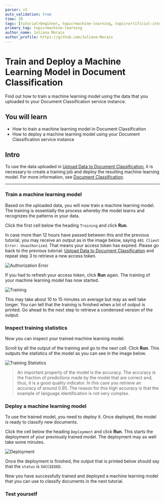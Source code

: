 ```yaml
---
parser: v2
auto_validation: true
time: 20
tags: [tutorial>beginner, topic>machine-learning, topic>artificial-intelligence, topic>cloud, software-product>sap-business-technology-platform, software-product>sap-ai-services, software-product>document-classification, tutorial>license]
primary_tag: topic>machine-learning
author_name: Juliana Morais
author_profile: https://github.com/Juliana-Morais
---
```


# Train and Deploy a Machine Learning Model in Document Classification
<!-- description --> Find out how to train a machine learning model using the data that you uploaded to your Document Classification service instance.

## You will learn
  - How to train a machine learning model in Document Classification
  - How to deploy a machine learning model using your Document Classification service instance

## Intro
To use the data uploaded in [Upload Data to Document Classification](cp-aibus-dc-upload), it is necessary to create a training job and deploy the resulting machine learning model. For more information, see [Document Classification](https://help.sap.com/viewer/ca60cd2ed44f4261a3ae500234c46f37/SHIP/en-US).

---

### Train a machine learning model


Based on the uploaded data, you will now train a machine learning model. The training is essentially the process whereby the model learns and recognizes the patterns in your data.

Click the first cell below the heading `Training` and click **Run**.

In case more than 12 hours have passed between this and the previous tutorial, you may receive an output as in the image below, saying `401 Client Error: Unauthorized`. That means your access token has expired. Please go back to the previous tutorial: [Upload Data to Document Classification](cp-aibus-dc-upload) and repeat step 3 to retrieve a new access token.

![Authorization Error](authorization-error.png)

If you had to refresh your access token, click **Run** again. The training of your machine learning model has now started.

![Training](training.png)

This may take about 10 to 15 minutes on average but may as well take longer. You can tell that the training is finished when a lot of output is printed. Go ahead to the next step to retrieve a condensed version of the output.



### Inspect training statistics


Now you can inspect your trained machine learning model.

Scroll by all the output of the training and go to the next cell. Click **Run**. This outputs the statistics of the model as you can see in the image below.

![Training Statistics](training-statistics.png)

>An important property of the model is the accuracy. The accuracy is the fraction of predictions made by the model that are correct and, thus, it is a good quality indicator. In this case you retrieve an accuracy of around 0.95. The reason for this high accuracy is that the example of language identification is not very complex.



### Deploy a machine learning model


To use the trained model, you need to deploy it. Once deployed, the model is ready to classify new documents.

Click the cell below the heading `Deployment` and click **Run**. This starts the deployment of your previously trained model. The deployment may as well take some minutes.

![Deployment](deployment.png)

Once the deployment is finished, the output that is printed below should say that the `status` is `SUCCEEDED`.

Now you have successfully trained and deployed a machine learning model that you can use to classify documents in the next tutorial.



### Test yourself



